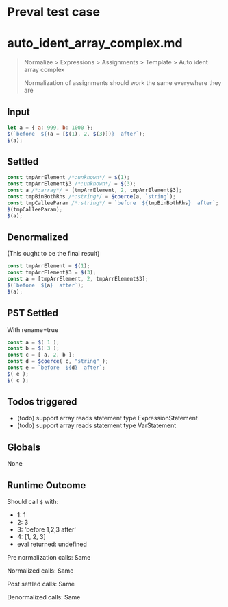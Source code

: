 # Preval test case

# auto_ident_array_complex.md

> Normalize > Expressions > Assignments > Template > Auto ident array complex
>
> Normalization of assignments should work the same everywhere they are

## Input

`````js filename=intro
let a = { a: 999, b: 1000 };
$(`before  ${(a = [$(1), 2, $(3)])}  after`);
$(a);
`````


## Settled


`````js filename=intro
const tmpArrElement /*:unknown*/ = $(1);
const tmpArrElement$3 /*:unknown*/ = $(3);
const a /*:array*/ = [tmpArrElement, 2, tmpArrElement$3];
const tmpBinBothRhs /*:string*/ = $coerce(a, `string`);
const tmpCalleeParam /*:string*/ = `before  ${tmpBinBothRhs}  after`;
$(tmpCalleeParam);
$(a);
`````


## Denormalized
(This ought to be the final result)

`````js filename=intro
const tmpArrElement = $(1);
const tmpArrElement$3 = $(3);
const a = [tmpArrElement, 2, tmpArrElement$3];
$(`before  ${a}  after`);
$(a);
`````


## PST Settled
With rename=true

`````js filename=intro
const a = $( 1 );
const b = $( 3 );
const c = [ a, 2, b ];
const d = $coerce( c, "string" );
const e = `before  ${d}  after`;
$( e );
$( c );
`````


## Todos triggered


- (todo) support array reads statement type ExpressionStatement
- (todo) support array reads statement type VarStatement


## Globals


None


## Runtime Outcome


Should call `$` with:
 - 1: 1
 - 2: 3
 - 3: 'before 1,2,3 after'
 - 4: [1, 2, 3]
 - eval returned: undefined

Pre normalization calls: Same

Normalized calls: Same

Post settled calls: Same

Denormalized calls: Same
